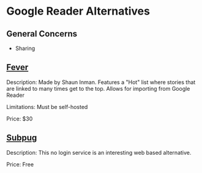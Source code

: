 # Google Reader Alternatives

## General Concerns

* Sharing

## [Fever](http://feedafever.com)

Description: Made by Shaun Inman. Features a "Hot" list where stories that are
linked to many times get to the top. Allows for importing from Google Reader

Limitations: Must be self-hosted

Price: $30

## [Subpug](http://subpug.com/)

Description: This no login service is an interesting web based alternative.

Price: Free